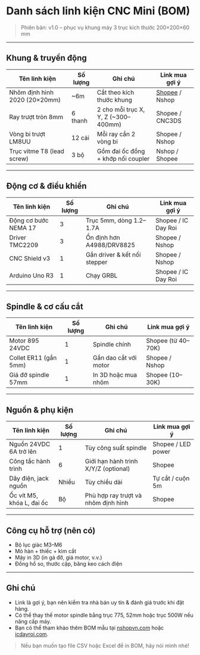 # Danh sách linh kiện CNC Mini (BOM)

> Phiên bản: v1.0 – phục vụ khung máy 3 trục kích thước 200×200×60 mm

---

## Khung & truyền động

| Tên linh kiện                 | Số lượng | Ghi chú                              | Link mua gợi ý                      |
| ----------------------------- | -------- | ------------------------------------ | ----------------------------------- |
| Nhôm định hình 2020 (20×20mm) | \~6m     | Cắt theo kích thước khung            | [Shopee](https://shopee.vn) / Nshop |
| Ray trượt tròn 8mm            | 6 thanh  | 2 cho mỗi trục X, Y, Z (\~300–400mm) | Shopee / CNC3DS                     |
| Vòng bi trượt LM8UU           | 12 cái   | Mỗi ray cần 2 vòng bi                | Shopee / Nshop                      |
| Trục vitme T8 (lead screw)    | 3 bộ     | Gồm đai ốc đồng + khớp nối coupler   | Nshop / Shopee                      |

---

## Động cơ & điều khiển

| Tên linh kiện        | Số lượng | Ghi chú                      | Link mua gợi ý      |
| -------------------- | -------- | ---------------------------- | ------------------- |
| Động cơ bước NEMA 17 | 3        | Trục 5mm, dòng 1.2–1.7A      | Shopee / IC Day Roi |
| Driver TMC2209       | 3        | Ổn định hơn A4988/DRV8825    | Shopee / Nshop      |
| CNC Shield v3        | 1        | Gắn driver & kết nối stepper | Shopee / Nshop      |
| Arduino Uno R3       | 1        | Chạy GRBL                    | Shopee / IC Day Roi |

---

## Spindle & cơ cấu cắt

| Tên linh kiện         | Số lượng | Ghi chú               | Link mua gợi ý     |
| --------------------- | -------- | --------------------- | ------------------ |
| Motor 895 24VDC       | 1        | Spindle chính         | Shopee (từ 40–70K) |
| Collet ER11 (gắn 5mm) | 1        | Gắn dao cắt với motor | Shopee / Nshop     |
| Giá đỡ spindle 57mm   | 1        | In 3D hoặc mua nhôm   | Shopee (10–30K)    |

---

## Nguồn & phụ kiện

| Tên linh kiện             | Số lượng | Ghi chú                              | Link mua gợi ý     |
| ------------------------- | -------- | ------------------------------------ | ------------------ |
| Nguồn 24VDC 6A trở lên    | 1        | Tùy công suất spindle                | Shopee / LED power |
| Công tắc hành trình       | 6        | Giới hạn hành trình X/Y/Z (optional) | Shopee             |
| Dây điện, jack nguồn      | Nhiều    | Tùy chiều dài                        | Tự cắt / cuộn 5m   |
| Ốc vít M5, khóa L, đai ốc | Bộ       | Phù hợp ray trượt và nhôm định hình  | Shopee             |

---

## Công cụ hỗ trợ (nên có)

* Bộ lục giác M3–M6
* Mỏ hàn + thiếc + kìm cắt
* Máy in 3D (in gá đỡ, giá motor, v.v.)
* Đồng hồ so, thước cặp, băng keo cách điện

---

## Ghi chú

* Link là gợi ý, bạn nên kiểm tra nhà bán uy tín & đánh giá trước khi đặt hàng.
* Có thể thay thế motor spindle bằng trục 775, 52mm hoặc trục 500W nếu nâng cấp máy.
* Bạn có thể tham khảo thêm BOM mẫu tại [nshopvn.com](https://nshopvn.com) hoặc [icdayroi.com](https://icdayroi.com).

> Nếu bạn muốn tạo file CSV hoặc Excel để in BOM, hãy nói mình nhé!

